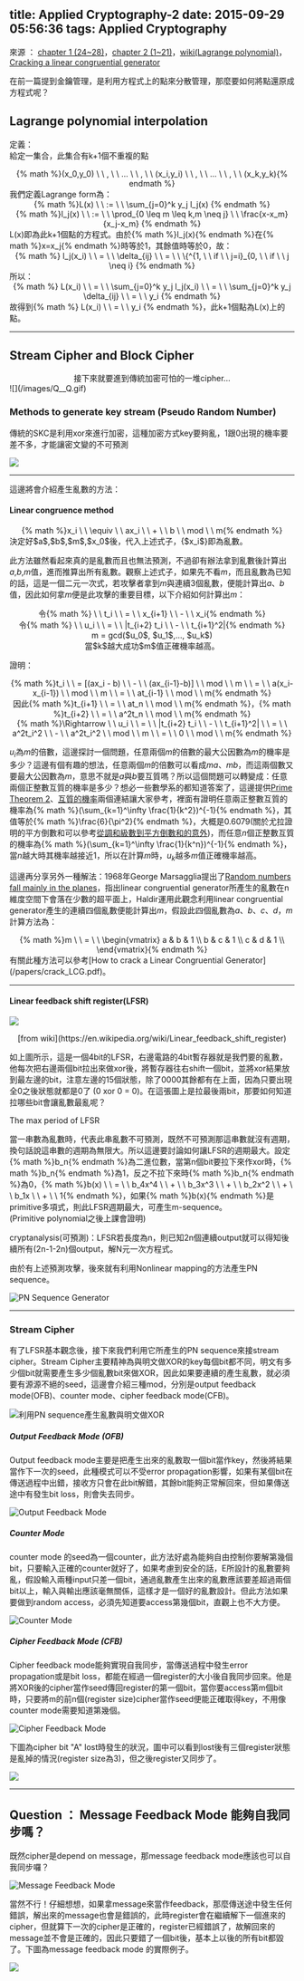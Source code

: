 title: Applied Cryptography-2
date: 2015-09-29 05:56:36
tags: Applied Cryptography
---
來源 ： [chapter 1 (24~28)](http://staff.csie.ncu.edu.tw/yensm/lecture/Cryptography/Chapter-1%20Introduction%20to%20Cryptography.pdf)，[chapter 2 (1~21)](http://staff.csie.ncu.edu.tw/yensm/lecture/Cryptography/Chapter-2%20Secret-Key%20Cryptography.pdf)，[wiki(Lagrange polynomial)](https://en.wikipedia.org/wiki/Lagrange_polynomial)，[Cracking a linear congruential generator](http://security.stackexchange.com/questions/4268/cracking-a-linear-congruential-generator)

在前一篇提到金鑰管理，是利用方程式上的點來分散管理，那麼要如何將點還原成方程式呢？

## Lagrange polynomial interpolation

定義：  
給定一集合，此集合有k+1個不重複的點 
<center> {% math %}(x_0,y_0) \ \ , \ \ ... \ \ , \ \ (x_i,y_i) \ \ , \ \ ... \ \ , \ \ (x_k,y_k){% endmath %} </center>
我們定義Lagrange form為：
<center> {% math %}L(x) \ \ := \ \ \sum_{j=0}^k y_j l_j(x) {% endmath %} </center>
<center> {% math %}l_j(x) \ \ := \ \ \prod_{0 \leq m \leq k,m \neq j} \ \ \frac{x-x_m}{x_j-x_m} {% endmath %} </center>
L(x)即為此k+1個點的方程式。由於{% math %}l_j(x){% endmath %}在{% math %}x=x_j{% endmath %}時等於1，其餘值時等於0，故：

<center>  {% math %} l_j(x_i) \ \ = \ \ \delta_{ij} \ \ = \ \ \{^{1, \ \ if \ \ j=i}_{0, \ \ if \ \ j \neq i} {% endmath %} </center>
所以：
<center> {% math %} L(x_i) \ \ = \ \ \sum_{j=0}^k y_j l_j(x_i) \ \ = \ \ \sum_{j=0}^k y_j \delta_{ij} \ \ = \ \ y_i {% endmath %} </center>
故得到{% math %} L(x_i) \ \ = \ \ y_i {% endmath %}，此k+1個點為L(x)上的點。

<hr>

<h2>Stream Cipher and Block Cipher</h2>
<center> 接下來就要進到傳統加密可怕的一堆cipher...</center>
![](/images/Q__Q.gif)

<h3>Methods to generate key stream (Pseudo Random Number)</h3>

傳統的SKC是利用xor來進行加密，這種加密方式key要夠亂，1跟0出現的機率要差不多，才能讓密文變的不可預測 

![](/images/key.jpg)

<hr>
這邊將會介紹產生亂數的方法：
<h4>Linear congruence method</h4>
<center> {% math %}x_i \ \ \equiv \ \ ax_i \ \ + \ \ b \ \ mod \ \ m{% endmath %} </center>
決定好$a$,$b$,$m$,$x_0$後，代入上述式子，{$x_i$}即為亂數。

此方法雖然看起來真的是亂數而且也無法預測，不過卻有辦法拿到亂數後計算出$a$,$b$,$m$值，進而推算出所有亂數。觀察上述式子，如果先不看$m$，而且亂數為已知的話，這是一個二元一次式，若攻擊者拿到$m$與連續3個亂數，便能計算出$a$、$b$值，因此如何拿$m$便是此攻擊的重要目標，以下介紹如何計算出$m$：

<center>令{% math %} \   \ t_i \ \ = \ \ x_{i+1} \ \ - \ \ x_i{% endmath %}</center>
<center>令{% math %} \   \ u_i \ \ = \ \ |t_{i+2} t_i \ \ - \ \ t_{i+1}^2|{% endmath %}</center>
<center>m = gcd($u_0$, $u_1$,..., $u_k$)</center>
<center>當$k$越大成功$m$值正確機率越高。</center>

證明：

<center>{% math %}t_i \ \ = [(ax_i - b) \ \ - \ \ (ax_{i-1}-b)] \ \ mod \ \ m \ \ = \ \ a(x_i-x_{i-1}) \ \ mod \ \ m \ \ = \ \ at_{i-1} \ \ mod \ \ m{% endmath %}</center>
<center>因此{% math %}t_{i+1} \ \ = \ \ at_n \ \ mod \ \ m{% endmath %}，{% math %}t_{i+2} \ \ = \ \ a^2t_n \ \ mod \ \ m{% endmath %}</center>
<center>{% math %}\Rightarrow \ \ u_i \ \ = \ \ |t_{i+2} t_i \ \ - \ \ t_{i+1}^2| \ \ = \ \ a^2t_i^2 \ \ - \ \ a^2t_i^2 \ \ mod \ \ m \ \ = \ \ 0 \ \ mod \ \ m{% endmath %}</center>

$u_i$為$m$的倍數，這邊探討一個問題，任意兩個$m$的倍數的最大公因數為$m$的機率是多少？這邊有個有趣的想法，任意兩個$m$的倍數可以看成$ma$、$mb$，而這兩個數又要最大公因數為$m$，意思不就是$a$與$b$要互質嗎？所以這個問題可以轉變成：任意兩個正整數互質的機率是多少？想必一些數學系的都知道答案了，這邊提供[Prime Theorem 2](/papers/PrimeTheorem2.pdf)、[互質的機率](/papers/related_p.pdf)兩個連結讓大家參考，裡面有證明任意兩正整數互質的機率為{% math %}(\sum_{k=1}^\infty \frac{1}{k^2})^{-1}{% endmath %}，其值等於{% math %}\frac{6}{\pi^2}{% endmath %}，大概是0.6079(關於尤拉證明的平方倒數和可以參考[從調和級數到平方倒數和的意外](http://www5.hwsh.tc.edu.tw/web/fan/8))，而任意$n$個正整數互質的機率為{% math %}(\sum_{k=1}^\infty \frac{1}{k^n})^{-1}{% endmath %}，當$n$越大時其機率越接近1，所以在計算$m$時，$u_k$越多$m$值正確機率越高。

這邊再分享另外一種解法：1968年George Marsagglia提出了[Random numbers fall mainly in the planes](/papers/marsaglia.pdf)，指出linear congruential generator所產生的亂數在n維度空間下會落在少數的超平面上，Haldir運用此觀念利用linear congruential generator產生的連續四個亂數便能計算出$m$，假設此四個亂數為$a$、$b$、$c$、$d$，$m$計算方法為：
<center>{% math %}m \ \ = \ \ \begin{vmatrix} a & b & 1 \\ b & c & 1 \\ c & d & 1 \\ \end{vmatrix}{% endmath %}</center>
有關此種方法可以參考[How to crack a Linear Congruential Generator](/papers/crack_LCG.pdf)。

<hr>

<h4> Linear feedback shift register(LFSR) </h4>

![](/images/lfsr.gif)
<center>[from wiki](https://en.wikipedia.org/wiki/Linear_feedback_shift_register)</center>

如上圖所示，這是一個4bit的LFSR，右邊電路的4bit暫存器就是我們要的亂數，他每次把右邊兩個bit拉出來做xor後，將暫存器往右shift一個bit，並將xor結果放到最左邊的bit，注意左邊的15個狀態，除了0000其餘都有在上面，因為只要出現全0之後狀態就都是0了 (0 xor 0 = 0)。在這張圖上是拉最後兩bit，那要如何知道拉哪些bit會讓亂數最亂呢？

The max period of LFSR

當一串數為亂數時，代表此串亂數不可預測，既然不可預測那這串數就沒有週期，換句話說這串數的週期為無限大。所以這邊要討論如何讓LFSR的週期最大。設定{% math %}b_n{% endmath %}為二進位數，當第n個bit要拉下來作xor時，{% math %}b_n{% endmath %}為1，反之不拉下來時{% math %}b_n{% endmath %}為0，{% math %}b(x) \ \ = \ \ b_4x^4 \ \ + \ \ b_3x^3 \ \ + \ \ b_2x^2 \ \ + \ \ b_1x \ \ + \ \ 1{% endmath %}，如果{% math %}b(x){% endmath %}是primitive多項式，則此LFSR週期最大，可產生m-sequence。  
(Primitive polynomial之後上課會證明)   

cryptanalysis(可預測)：LFSR若長度為n，則已知2n個連續output就可以得知後續所有(2n-1-2n)個output，解N元一次方程式。

由於有上述預測攻擊，後來就有利用Nonlinear mapping的方法產生PN sequence。

![PN Sequence Generator](/images/LFSR.jpg)

<hr>

<h3> Stream Cipher </h3>

有了LFSR基本觀念後，接下來我們利用它所產生的PN sequence來接stream cipher。Stream Cipher主要精神為與明文做XOR的key每個bit都不同，明文有多少個bit就需要產生多少個亂數bit來做XOR，因此如果要連續的產生亂數，就必須要有源源不絕的seed，這邊會介紹三種mod，分別是output feedback mode(OFB)、counter mode、cipher feedback mode(CFB)。

![利用PN sequence產生亂數與明文做XOR](/images/PN.jpg)

<h5> Output Feedback Mode (OFB) </h5>

Output feedback mode主要是把產生出來的亂數取一個bit當作key，然後將結果當作下一次的seed，此種模式可以不受error propagation影響，如果有某個bit在傳送過程中出錯，接收方只會在此bit解錯，其餘bit能夠正常解回來，但如果傳送途中有發生bit loss，則會失去同步。

![Output Feedback Mode](/images/OFB.jpg)

<h5> Counter Mode </h5>

counter mode 的seed為一個counter，此方法好處為能夠自由控制你要解第幾個bit，只要輸入正確的counter就好了，如果考慮到安全的話，E所設計的亂數要夠亂，假設輸入兩種input只差一個bit，通過亂數產生出來的亂數應該要差超過兩個bit以上，輸入與輸出應該毫無關係，這樣才是一個好的亂數設計。但此方法如果要做到random access，必須先知道要access第幾個bit，直觀上也不大方便。

![Counter Mode](/images/CTR.jpg)

<h5> Cipher Feedback Mode (CFB) </h5>

Cipher feedback mode能夠實現自我同步，當傳送過程中發生error propagation或是bit loss，都能在經過一個register的大小後自我同步回來。他是將XOR後的cipher當作seed傳回register的第一個bit，當你要access第m個bit時，只要將m的前n個(register size)cipher當作seed便能正確取得key，不用像counter mode需要知道第幾個。

![Cipher Feedback Mode](/images/CFB.jpg)

下圖為cipher bit "A" lost時發生的狀況，圖中可以看到lost後有三個register狀態是亂掉的情況(register size為3)，但之後register又同步了。

![](/images/CFB_error.jpg)

<hr>

<h2> Question ： Message Feedback Mode 能夠自我同步嗎？</h2>

既然cipher是depend on message，那message feedback mode應該也可以自我同步囉？

![Message Feedback Mode](/images/MFB.jpg)

當然不行！仔細想想，如果拿message來當作feedback，那麼傳送途中發生任何錯誤，解出來的message也會是錯誤的，此時register會在繼續解下一個進來的cipher，但就算下一次的cipher是正確的，register已經錯誤了，故解回來的message並不會是正確的，因此只要錯了一個bit後，基本上以後的所有bit都毀了。下圖為message feedback mode 的實際例子。

![](/images/MFB_example.jpg)



